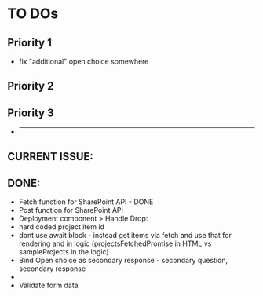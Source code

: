 # TO DOs

## Priority 1

- fix "additional" open choice somewhere

## Priority 2

## Priority 3

- ***

## CURRENT ISSUE:

## DONE:

- Fetch function for SharePoint API - DONE
- Post function for SharePoint API
- Deployment component > Handle Drop:
- hard coded project item id
- dont use await block - instead get items via fetch and use that for rendering and in logic (projectsFetchedPromise in HTML vs sampleProjects in the logic)
- Bind Open choice as secondary response - secondary question, secondary response
-
- Validate form data

